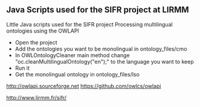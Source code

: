 Java Scripts used for the SIFR project at LIRMM
--------------

Little Java scripts used for the SIFR project
Processing multilingual ontologies using the OWLAPI

- Open the project
- Add the ontologies you want to be monolingual in ontology_files/cmo
- In OWLOntologyCleaner main method change "oc.cleanMultilingualOntology("en");" to the language you want to keep
- Run it
- Get the monolingual ontology in ontology_files/lso

http://owlapi.sourceforge.net
https://github.com/owlcs/owlapi

http://www.lirmm.fr/sifr/
